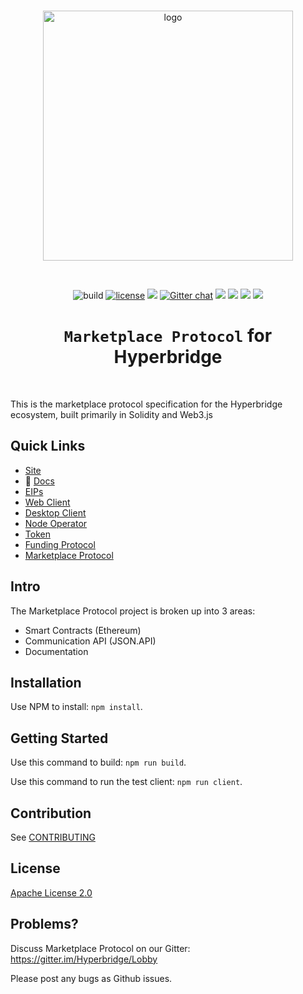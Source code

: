 <div align="center">
  <br>

  <a href="https://hyperbridge.org/"><img src="https://hyperbridge.org/img/blockhub-logo_brand-color-h.png" width="400" alt="logo"></a>

  <br>

  ![build](https://travis-ci.org/hyperbridge/marketplace-protocol.svg?branch=master) [![license](https://img.shields.io/hexpm/l/plug.svg)](https://github.com/hyperbridge/marketplace-protocol/blob/master/LICENSE.md) [![](https://img.shields.io/badge/whitepaper-v2.0.0-lightgrey.svg)](https://hyperbridge.org/whitepaper) [![Gitter chat](https://img.shields.io/gitter/room/Hyperbridge/Lobby.svg)](https://gitter.im/Hyperbridge/Lobby) [![](https://img.shields.io/badge/telegram-group-blue.svg)](https://t.me/hyperbridgechat) [![](https://img.shields.io/badge/discord-server-brightgreen.svg)](https://discord.gg/wVMTjEb) [![](https://img.shields.io/badge/twitter-%40hyperbridge-blue.svg)](https://twitter.com/@hyperbridge) [![](https://img.shields.io/badge/e--mail-hello%40hyperbridge.org-brightgreen.svg)](mailto:hello@hyperbridge.org)

  <h1><code>Marketplace Protocol</code> for Hyperbridge</h1>
</div>

<br>

This is the marketplace protocol specification for the Hyperbridge ecosystem, built primarily in Solidity and Web3.js


## Quick Links

- [Site](http://hyperbridge.org/)
- 📖 [Docs](http://docs.hyperbridge.org/funding-protocol)
- [EIPs](https://github.com/hyperbridge/EIPs)
- [Web Client](https://github.com/hyperbridge/blockhub-web-client)
- [Desktop Client](https://github.com/hyperbridge/blockhub-desktop-client)
- [Node Operator](https://github.com/hyperbridge/blockhub-node-operator)
- [Token](https://github.com/hyperbridge/token)
- [Funding Protocol](https://github.com/hyperbridge/funding-protocol)
- [Marketplace Protocol](https://github.com/hyperbridge/marketplace-protocol)


## Intro

The Marketplace Protocol project is broken up into 3 areas:

* Smart Contracts (Ethereum)
* Communication API (JSON.API)
* Documentation


## Installation

Use NPM to install: `npm install`.


## Getting Started

Use this command to build: `npm run build`.

Use this command to run the test client: `npm run client`.


## Contribution

See [CONTRIBUTING](CONTRIBUTING.md)


## License

[Apache License 2.0](LICENSE.md)


## Problems?

Discuss Marketplace Protocol on our Gitter:
https://gitter.im/Hyperbridge/Lobby

Please post any bugs as Github issues.
